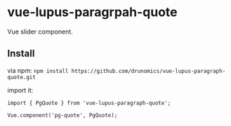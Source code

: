 # vue-lupus-paragrpah-quote
Vue slider component.



## Install

via npm:
`npm install https://github.com/drunomics/vue-lupus-paragraph-quote.git`


import it:

```
import { PgQuote } from 'vue-lupus-paragraph-quote';

Vue.component('pg-quote', PgQuote);
```
